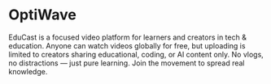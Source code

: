 # OptiWave
EduCast is a focused video platform for learners and creators in tech &amp; education. Anyone can watch videos globally for free, but uploading is limited to creators sharing educational, coding, or AI content only. No vlogs, no distractions — just pure learning. Join the movement to spread real knowledge.

